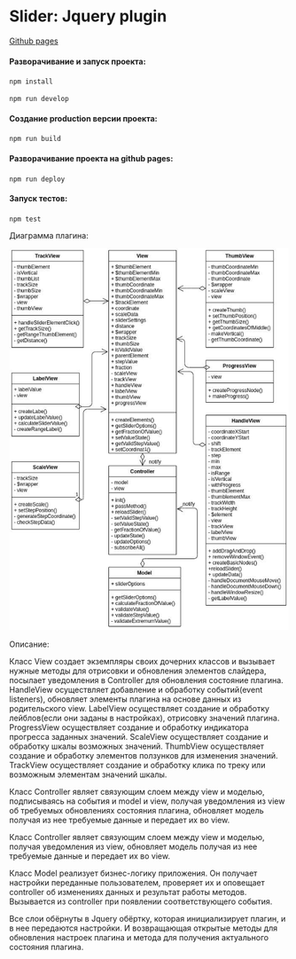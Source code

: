# Slider: Jquery plugin

[Github pages](https://dindeni.github.io/slider)

#### Разворачивание и запуск проекта:

  `npm install`

  `npm run develop`

#### Создание production версии проекта:

  `npm run build`

#### Разворачивание проекта на github pages:

  `npm run deploy`

#### Запуск тестов:

  `npm test`

Диаграмма плагина:

  ![link](./src/uml.jpg)

Описание:  

Класс View создает экземпляры своих дочерних классов и вызывает нужные методы
для отрисовки и обновления элементов слайдера, посылает уведомления в Controller для
обновления состояние плагина.
HandleView осуществляет добавление и обработку событий(event listeners), обновляет
элементы плагина на основе данных из родительского view.
LabelView осуществляет создание и обработку лейблов(если они заданы в настройках),
отрисовку значений плагина.
ProgressView осуществляет создание и обработку индикатора прогресса заданных значений.
ScaleView осуществляет создание и обработку шкалы возможных значений.
ThumbView осуществляет создание и обработку элементов ползунков для изменения значений.
TrackView осуществляет создание и обработку клика по треку или возможным элементам значений шкалы.

Класс Controller являет связующим слоем между view и моделью, подписываясь на события
и model и view, получая уведомления из view об требуемых обновлениях состояния
плагина, обновляет модель получая из нее требуемые данные и передает их во view.

Класс Controller являет связующим слоем между view и моделью, получая уведомления из view,
обновляет модель получая из нее требуемые данные и передает их во view.

Класс Model реализует бизнес-логику приложения. Он получает настройки переданные
пользователем, проверяет их и оповещает controller об изменениях данных и результат
работы методов. Вызывается из controller при появлении соответствующего события.

Все слои обёрнуты в Jquery обёртку, которая инициализирует плагин, и в нее передаются настройки.
И возвращающая открытые методы для обновления настроек плагина и метода для получения актуального
состояния плагина.

